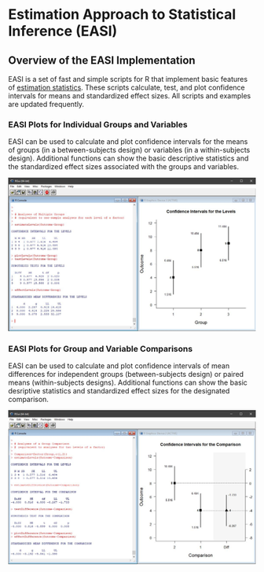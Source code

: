 # Estimation Approach to Statistical Inference (EASI)

## Overview of the EASI Implementation

EASI is a set of fast and simple scripts for R that implement basic features of [estimation statistics](https://en.wikipedia.org/wiki/Estimation_statistics "Estimation Stats on Wikipedia"). These scripts calculate, test, and plot confidence intervals for means and standardized effect sizes. All scripts and examples are updated frequently.

### EASI Plots for Individual Groups and Variables

EASI can be used to calculate and plot confidence intervals for the means of groups (in a between-subjects design) or variables (in a within-subjects design). Additional functions can show the basic descriptive statistics and the standardized effect sizes associated with the groups and variables.

![Screenshot1](EASIforLevels.jpg)

### EASI Plots for Group and Variable Comparisons

EASI can be used to calculate and plot confidence intervals of mean differences for independent groups (between-subjects design) or paired means (within-subjects designs). Additional functions can show the basic desriptive statistics and standardized effect sizes for the designated comparison. 

![Screenshot2](EASIforDifferences.jpg)

